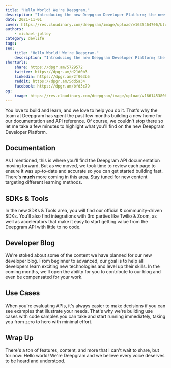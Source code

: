 ```yaml
---
title: "Hello World! We're Deepgram."
description: "Introducing the new Deepgram Developer Platform; the new home of Deepgram's documentation, developer blog, use cases, SDKs, and more."
date: 2021-11-01
cover: https://res.cloudinary.com/deepgram/image/upload/v1635464706/blog/2021/11/hello-world/hello-world-blog%402x.jpg
authors:
    - michael-jolley
category: devlife
tags:
seo:
    title: "Hello World! We're Deepgram."
    description: "Introducing the new Deepgram Developer Platform; the new home of Deepgram's documentation, developer blog, use cases, SDKs, and more."
shorturls:
    share: https://dpgr.am/5729572
    twitter: https://dpgr.am/d21d0b3
    linkedin: https://dpgr.am/2f063b5
    reddit: https://dpgr.am/5dd5a34
    facebook: https://dpgr.am/bfd3c79
og:
    image: https://res.cloudinary.com/deepgram/image/upload/v1661453808/blog/hello-world/ograph.png
---
```


You love to build and learn, and we love to help you do it. That's why the team
at Deepgram has spent the past few months building a new home for our
documentation and API reference. Of course, we couldn't stop there so let me
take a few minutes to highlight what you'll find on the new Deepgram Developer
Platform.

## Documentation

As I mentioned, this is where you'll find the Deepgram API documentation moving
forward. But as we moved, we took time to review each page to ensure it was
up-to-date and accurate so you can get started building fast. There's **much**
more coming in this area. Stay tuned for new content targeting different
learning methods.

## SDKs & Tools

In the new SDKs & Tools area, you will find our official & community-driven
SDKs. You'll also find integrations with 3rd parties like Twilio & Zoom, as well
as accelerators that make it easy to start getting value from the Deepgram API
with little to no code.

## Developer Blog

We're stoked about some of the content we have planned for our new
developer blog. From beginner to advanced, our goal is to help all developers
learn exciting new technologies and level up their skills. In the coming months,
we'll open the ability for you to contribute to our blog and even be compensated
for your work.

## Use Cases

When you're evaluating APIs, it's always easier to make decisions if you can
see examples that illustrate your needs. That's why we're building use cases
with code samples you can take and start running immediately, taking you from
zero to hero with minimal effort.

## Wrap Up

There's a ton of features, content, and more that I can't wait to share, but
for now: Hello world! We're Deepgram and we believe every voice deserves to be
heard and understood.

        